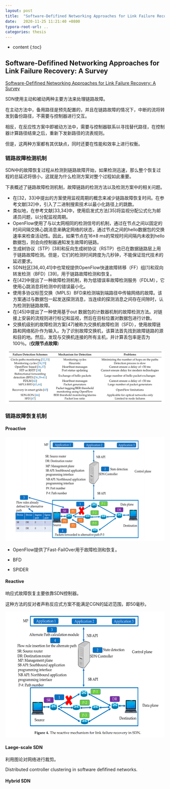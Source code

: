 ```yaml
---
layout: post
title:  "Software-Defifined Networking Approaches for Link Failure Recovery: A Survey"
date:   2020-11-25 11:21:40 +0800
typora-root-url: ..
categories: thesis
---
```


* content
{:toc}
## Software-Defifined Networking Approaches for Link Failure Recovery: A Survey

[Software-Defifined Networking Approaches for Link Failure Recovery: A Survey](https://ideas.repec.org/a/gam/jsusta/v12y2020i10p4255-d361650.html)

SDN使用主动和被动两种主要方法来处理链路故障。

在主动方法中，备用路径是预先配置的，并且在链路故障的情况下，中断的流将转发到备份路径，不需要与控制器进行交互。

相反，在反应性方案中即被动方法中，需要与控制器联系以寻找替代路径，在控制器计算路径结束之后，重新下发新路径的流表规则。

但是，这两种方案都有其优缺点，同时还要在性能和效率上进行权衡。

### 链路故障检测机制

SDN中的故障恢复过程从检测到链路故障开始，如果检测迅速，那么整个恢复过程的总延迟将很小，这就是为什么检测方案对整个过程如此重要。

下表概述了链路故障检测机制，故障链路的检测方法以及检测方案中的相关问题。

* 在[32，33]中提出的方案使用监视周期的概念来减少链路故障恢复时间。在参考文献[32]中，引入了二进制搜索技术以最小化路径上的跳数。
* 类似地，在参考文献[33,34]中，使用启发式方法[35]将监视分配公式化为邮递员问题，以分配监视周期。
* OpenFlow使用了与以太网相同的检测信号的机制，通过在节点之间以固定的时间间隔交换心跳消息来确定网络的状态，通过节点之间的hello数据包的交换速率来检查活动性。因此，如果节点在16±8 ms的常规时间间隔内未收到hello数据包，则会向控制器通知发生故障的链路。
* 生成树协议（STP）[38]和反向生成树协议（RSTP）也已在数据链路层上用于链路故障检测。但是，它们的检测时间跨度为几秒钟，不能保证现代技术的延迟要求。
* SDN社区[36,40,41]中也常规提供OpenFlow快速故障转移（FF）组[1]和双向转发检测（BFD）[39]，用于链路故障检测和恢复。
* 在[42]中提出了一种故障检测机制，称为低错误率故障检测服务（FDLM），它使用心跳消息将检测中的错误最小化。
* 使用多协议标签交换（MPLS）BFD来检测端到端路径中传输网络的故障。该方案通过与数据包一起发送探测消息，当连续的探测消息之间存在间隙时，认为检测到链路故障。
* 在[45]中提出了一种使用基于out 数据包的计数器机制的故障检测方法。对链接上安装的流规则进行标记和监视，然后在目标位置对数据包进行计数。
* 交换机级别的故障检测方案[47]被称为交换机故障检测（SFD），使用故障链路和网络拓扑作为输入。为了识别故障交换机，该算法首先找到故障链路的源和目的地。然后，发现与交换机连接的所有主机，并计算丢包率是否为100％。(**仅限节点故障**)

![image-20201125192853820](/img/2020-11-25-thesis-reading-05/image-20201125192853820.png)

### 链路故障恢复机制

#### Proactive

![image-20201125202420813](/img/2020-11-25-thesis-reading-05/image-20201125202420813.png)

* OpenFlow提供了Fast-FailOver用于故障检测和恢复。

* BFD
* SPIDER

#### Reactive

响应式故障恢复主要依靠SDN控制器。

这种方法的反对者声称反应式方案不能满足CGN的延迟范围，即50毫秒。

![image-20201125210823088](/img/2020-11-25-thesis-reading-05/image-20201125210823088.png)

#### Laege-scale SDN

利用图论对网络进行裁剪。

Distributed controller clustering in software defifined networks.

#### Hybrid SDN

